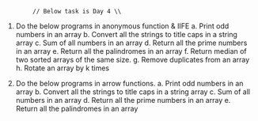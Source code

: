             // Below task is Day 4 \\

1.  Do the below programs in anonymous function & IIFE
        a.  Print odd numbers in an array
        b.  Convert all the strings to title caps in a string array
        c.  Sum of all numbers in an array
        d.  Return all the prime numbers in an array
        e.  Return all the palindromes in an array
        f.  Return median of two sorted arrays of the same size.
        g.  Remove duplicates from an array
        h.  Rotate an array by k times


2.  Do the below programs in arrow functions.
        a.  Print odd numbers in an array
        b.  Convert all the strings to title caps in a string array
        c.  Sum of all numbers in an array
        d.  Return all the prime numbers in an array
        e.  Return all the palindromes in an array